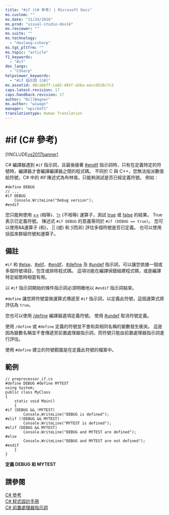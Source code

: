 ```yaml
---
title: "#if (C# 參考) | Microsoft Docs"
ms.custom: ""
ms.date: "11/24/2016"
ms.prod: "visual-studio-dev14"
ms.reviewer: ""
ms.suite: ""
ms.technology: 
  - "devlang-csharp"
ms.tgt_pltfrm: ""
ms.topic: "article"
f1_keywords: 
  - "#if"
dev_langs: 
  - "CSharp"
helpviewer_keywords: 
  - "#if 指示詞 [C#]"
ms.assetid: 48cabbff-ca82-491f-a56a-eeccd528c7c2
caps.latest.revision: 17
caps.handback.revision: 17
author: "BillWagner"
ms.author: "wiwagn"
manager: "wpickett"
translationtype: Human Translation
---
```

# #if (C# 參考)
[!INCLUDE[vs2017banner](../../../csharp/includes/vs2017banner.md)]

C\# 編譯器遇到 `#if` 指示詞，且最後接著 [\#endif](../../../csharp/language-reference/preprocessor-directives/preprocessor-endif.md) 指示詞時，只有在定義特定的符號時，編譯器才會編譯編譯器之間的程式碼。  不同於 C 與 C\+\+，您無法指派數值給符號，C\# 中的 \#if 陳述式為布林值，只能夠測試是否已經定義符號。  例如：  
  
```  
#define DEBUG  
// ...  
#if DEBUG  
    Console.WriteLine("Debug version");  
#endif  
```  
  
 您只能夠使用 [\=\=](../../../csharp/language-reference/operators/equality-comparison-operator.md) \(相等\)、[\!\=](../../../csharp/language-reference/operators/not-equal-operator.md) \(不相等\) 運算子，測試 [true](../../../csharp/language-reference/keywords/true.md) 或 [false](../../../csharp/language-reference/keywords/false.md) 的結果。  True 表示已定義符號。  陳述式 `#if DEBUG` 的意義等同於 `#if (DEBUG == true)`。  您可以使用&&運算子 \(和\)， [&#124;&#124;](../../../csharp/language-reference/operators/conditional-or-operator.md) \(或\) 和 [\!](../../../csharp/language-reference/operators/logical-negation-operator.md)\(而非\) 評估多個符號是否已定義。  也可以使用括弧來群組符號和運算子。  
  
## 備註  
 `#if` 和 [\#else](../../../csharp/language-reference/preprocessor-directives/preprocessor-else.md)、[\#elif](../../../csharp/language-reference/preprocessor-directives/preprocessor-elif.md)、[\#endif](../../../csharp/language-reference/preprocessor-directives/preprocessor-endif.md)、[\#define](../../../csharp/language-reference/preprocessor-directives/preprocessor-define.md) 及 [\#undef](../../../csharp/language-reference/preprocessor-directives/preprocessor-undef.md) 指示詞，可以讓您依據一個或多個符號項目，包含或排除程式碼。  這項功能在編譯偵錯組建程式碼，或是編譯特定組態時相當有用。  
  
 以 `#if` 指示詞開始的條件指示詞必須明確地以 `#endif` 指示詞結束。  
  
 `#define` 讓您將符號當做運算式傳遞至 `#if` 指示詞，以定義此符號，這個運算式將評估為 `true`。  
  
 您也可以使用 [\/define](../../../csharp/language-reference/compiler-options/define-compiler-option.md) 編譯器選項定義符號。  使用 [\#undef](../../../csharp/language-reference/preprocessor-directives/preprocessor-undef.md) 取消符號定義。  
  
 使用 `/define` 或 `#define` 定義的符號並不會和具相同名稱的變數發生衝突。  這是因為變數名稱並不會傳遞至前置處理器指示詞，而符號只能由前置處理器指示詞進行評估。  
  
 使用 `#define` 建立的符號範圍是在定義此符號的檔案中。  
  
## 範例  
  
```  
// preprocessor_if.cs  
#define DEBUG #define MYTEST  
using System;  
public class MyClass   
{  
    static void Main()   
    {  
#if (DEBUG && !MYTEST)  
        Console.WriteLine("DEBUG is defined");  
#elif (!DEBUG && MYTEST)  
        Console.WriteLine("MYTEST is defined");  
#elif (DEBUG && MYTEST)  
        Console.WriteLine("DEBUG and MYTEST are defined");  
#else  
        Console.WriteLine("DEBUG and MYTEST are not defined");  
#endif  
    }  
}  
```  
  
  **定義 DEBUG 和 MYTEST**   
## 請參閱  
 [C\# 參考](../../../csharp/language-reference/index.md)   
 [C\# 程式設計手冊](../../../csharp/programming-guide/index.md)   
 [C\# 前置處理器指示詞](../../../csharp/language-reference/preprocessor-directives/index.md)